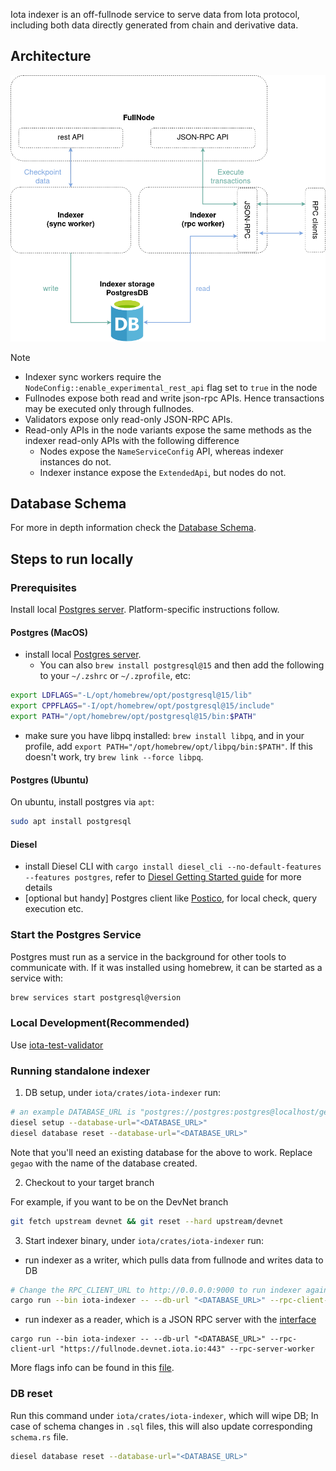 Iota indexer is an off-fullnode service to serve data from Iota protocol, including both data directly generated from chain and derivative data.

## Architecture

![enhanced_FN](../../docs/content/operator/images/indexer-arch.png)

> [!NOTE]
>
> - Indexer sync workers require the `NodeConfig::enable_experimental_rest_api` flag set to `true` in the node
> - Fullnodes expose both read and write json-rpc APIs. Hence transactions may be executed only through fullnodes.
> - Validators expose only read-only JSON-RPC APIs.
> - Read-only APIs in the node variants expose the same methods as the indexer read-only APIs with the following difference
>   - Nodes expose the `NameServiceConfig` API, whereas indexer instances do not.
>   - Indexer instance expose the `ExtendedApi`, but nodes do not.

## Database Schema

For more in depth information check the [Database Schema](./schema.md).

## Steps to run locally

### Prerequisites

Install local [Postgres server](https://www.postgresql.org/download/). Platform-specific instructions follow.

#### Postgres (MacOS)

- install local [Postgres server](https://www.postgresql.org/download/).
    - You can also `brew install postgresql@15` and then add the following to your `~/.zshrc` or `~/.zprofile`, etc:

```sh
export LDFLAGS="-L/opt/homebrew/opt/postgresql@15/lib"
export CPPFLAGS="-I/opt/homebrew/opt/postgresql@15/include"
export PATH="/opt/homebrew/opt/postgresql@15/bin:$PATH"
```

- make sure you have libpq installed: `brew install libpq`, and in your profile, add `export PATH="/opt/homebrew/opt/libpq/bin:$PATH"`. If this doesn't work, try `brew link --force libpq`.

#### Postgres (Ubuntu)

On ubuntu, install postgres via `apt`:

```sh
sudo apt install postgresql
```

#### Diesel

- install Diesel CLI with `cargo install diesel_cli --no-default-features --features postgres`, refer to [Diesel Getting Started guide](https://diesel.rs/guides/getting-started) for more details
- [optional but handy] Postgres client like [Postico](https://eggerapps.at/postico2/), for local check, query execution etc.

### Start the Postgres Service

Postgres must run as a service in the background for other tools to communicate with. If it was installed using homebrew, it can be started as a service with:

```sh
brew services start postgresql@version
```

### Local Development(Recommended)

Use [iota-test-validator](../../crates/iota-test-validator/README.md)

### Running standalone indexer

1. DB setup, under `iota/crates/iota-indexer` run:

```sh
# an example DATABASE_URL is "postgres://postgres:postgres@localhost/gegao" where postgres:postgres are the credentials.
diesel setup --database-url="<DATABASE_URL>"
diesel database reset --database-url="<DATABASE_URL>"
```

Note that you'll need an existing database for the above to work. Replace `gegao` with the name of the database created.

2. Checkout to your target branch

For example, if you want to be on the DevNet branch

```sh
git fetch upstream devnet && git reset --hard upstream/devnet
```

3. Start indexer binary, under `iota/crates/iota-indexer` run:

- run indexer as a writer, which pulls data from fullnode and writes data to DB

```sh
# Change the RPC_CLIENT_URL to http://0.0.0.0:9000 to run indexer against local validator & fullnode
cargo run --bin iota-indexer -- --db-url "<DATABASE_URL>" --rpc-client-url "https://fullnode.devnet.iota.io:443" --fullnode-sync-worker --reset-db
```

- run indexer as a reader, which is a JSON RPC server with the [interface](https://docs.iota.io/iota-api-ref#iotax_getallbalances)

```
cargo run --bin iota-indexer -- --db-url "<DATABASE_URL>" --rpc-client-url "https://fullnode.devnet.iota.io:443" --rpc-server-worker
```

More flags info can be found in this [file](https://github.com/iotaledger/iota/blob/main/crates/iota-indexer/src/lib.rs#L83-L123).

### DB reset

Run this command under `iota/crates/iota-indexer`, which will wipe DB; In case of schema changes in `.sql` files, this will also update corresponding `schema.rs` file.

```sh
diesel database reset --database-url="<DATABASE_URL>"
```
